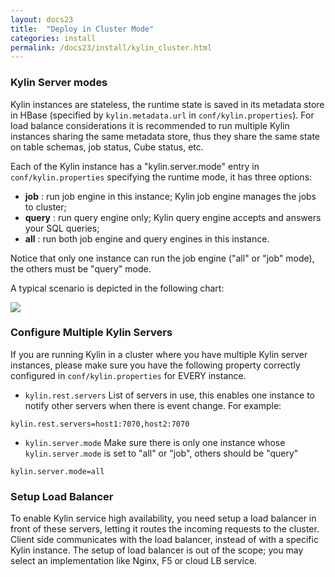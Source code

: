 ```yaml
---
layout: docs23
title:  "Deploy in Cluster Mode"
categories: install
permalink: /docs23/install/kylin_cluster.html
---
```



### Kylin Server modes

Kylin instances are stateless, the runtime state is saved in its metadata store in HBase (specified by `kylin.metadata.url` in `conf/kylin.properties`). For load balance considerations it is recommended to run multiple Kylin instances sharing the same metadata store, thus they share the same state on table schemas, job status, Cube status, etc.

Each of the Kylin instance has a "kylin.server.mode" entry in `conf/kylin.properties` specifying the runtime mode, it has three options: 

 *  **job** : run job engine in this instance; Kylin job engine manages the jobs to cluster;
 *  **query** : run query engine only; Kylin query engine accepts and answers your SQL queries;
 *  **all** : run both job engine and query engines in this instance. 

 Notice that only one instance can run the job engine ("all" or "job" mode), the others must be "query" mode. 

A typical scenario is depicted in the following chart:

![]( /images/install/kylin_server_modes.png)

### Configure Multiple Kylin Servers

If you are running Kylin in a cluster where you have multiple Kylin server instances, please make sure you have the following property correctly configured in `conf/kylin.properties` for EVERY instance.

 *  `kylin.rest.servers`
	List of servers in use, this enables one instance to notify other servers when there is event change. For example: 

```
kylin.rest.servers=host1:7070,host2:7070
```

 *  `kylin.server.mode`
	Make sure there is only one instance whose `kylin.server.mode` is set to "all" or "job", others should be "query"

```
kylin.server.mode=all
```

### Setup Load Balancer 

To enable Kylin service high availability, you need setup a load balancer in front of these servers, letting it routes the incoming requests to the cluster. Client side communicates with the load balancer, instead of with a specific Kylin instance. The setup of load balancer is out of the scope; you may select an implementation like Nginx, F5 or cloud LB service. 
	
